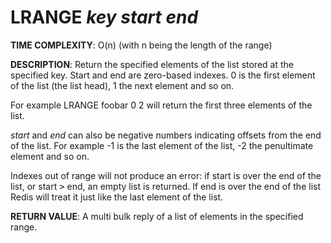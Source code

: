 # LRANGE *key* *start* *end*

**TIME COMPLEXITY**:
O(n) (with n being the length of the range)

**DESCRIPTION**:
Return the specified elements of the list stored at the specified key. Start
and end are zero-based indexes. 0 is the first element of the list (the list
head), 1 the next element and so on.

For example LRANGE foobar 0 2 will return the first three elements of the list.

*start* and *end* can also be negative numbers indicating offsets from the end
of the list. For example -1 is the last element of the list, -2 the penultimate
element and so on.

Indexes out of range will not produce an error: if start is over the end of the
list, or start <tt>></tt> end, an empty list is returned. If end is over the end
of the list Redis will treat it just like the last element of the list.

**RETURN VALUE**:
A multi bulk reply of a list of elements in the specified range.
